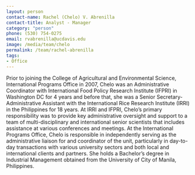 ```yaml
---
layout: person
contact-name: Rachel (Chelo) V. Abrenilla
contact-title: Analyst - Manager
category: "person"
phone: (530) 754-0275
email: rvabrenilla@ucdavis.edu
image: /media/team/chelo
permalink: /team/rachel-abrenilla
tags:
- Office
---
```


Prior to joining the College of Agricultural and Environmental Science, International Programs Office in 2007, Chelo was an Administrative Coordinator with International Food Policy Research Institute (IFPRI) in Washington DC for 4 years and before that, she was a Senior Secretary-Administrative Assistant with the International Rice Research Institute (IRRI) in the Philippines for 18 years. At IRRI and IFPRI, Chelo’s primary responsibility was to provide key administrative oversight and support to a team of multi-disciplinary and international senior scientists that includes assistance at various conferences and meetings. At the International Programs Office, Chelo is responsible in independently serving as the administrative liaison for and coordinator of the unit, particularly in day-to-day transactions with various university sectors and both local and international clients and partners. She holds a Bachelor’s degree in Industrial Management obtained from the University of City of Manila, Philippines.
